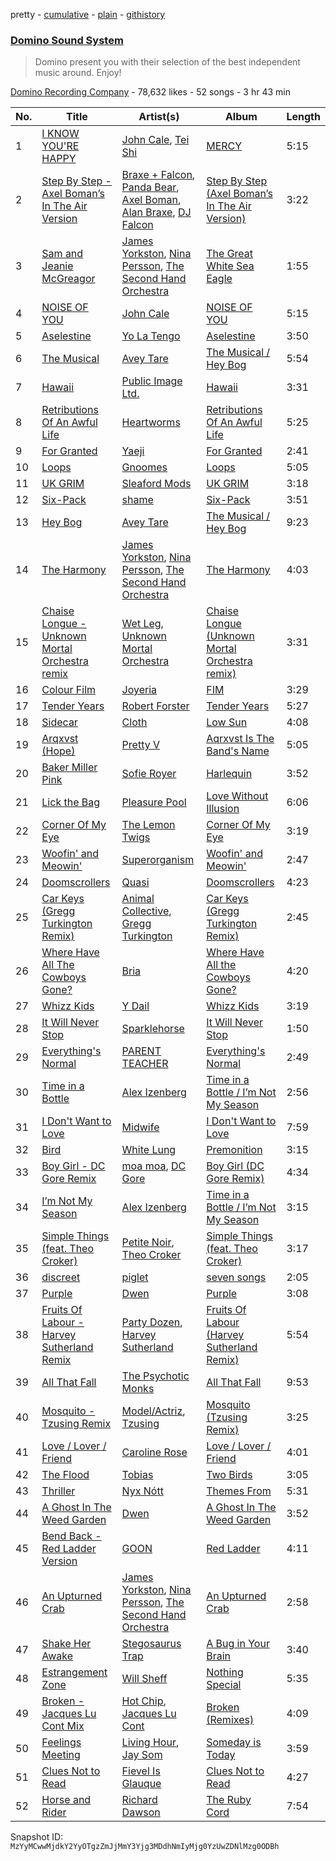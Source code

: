 pretty - [cumulative](/playlists/cumulative/2nSEYi9ueqDn2wxo1Tmceg.md) - [plain](/playlists/plain/2nSEYi9ueqDn2wxo1Tmceg) - [githistory](https://github.githistory.xyz/mackorone/spotify-playlist-archive/blob/main/playlists/plain/2nSEYi9ueqDn2wxo1Tmceg)

### [Domino Sound System](https://open.spotify.com/playlist/2nSEYi9ueqDn2wxo1Tmceg)

> Domino present you with their selection of the best independent music around\. Enjoy!

[Domino Recording Company](https://open.spotify.com/user/dominorecords) - 78,632 likes - 52 songs - 3 hr 43 min

| No. | Title | Artist(s) | Album | Length |
|---|---|---|---|---|
| 1 | [I KNOW YOU'RE HAPPY](https://open.spotify.com/track/1CqVFbRdk0DbvRsW5Dx5Cr) | [John Cale](https://open.spotify.com/artist/5MWBg16f5UYiaSlyVhzlIW), [Tei Shi](https://open.spotify.com/artist/1xcMOgFUM1IYZE22YjCvsL) | [MERCY](https://open.spotify.com/album/0kRucvv6YTD7EJ0jduNmD0) | 5:15 |
| 2 | [Step By Step \- Axel Boman’s In The Air Version](https://open.spotify.com/track/4rOUCnPgp5QW9uAkAReJUa) | [Braxe + Falcon](https://open.spotify.com/artist/10sZHUBkoiCLucz4bbCEBA), [Panda Bear](https://open.spotify.com/artist/1R84VlXnFFULOsWWV8IrCQ), [Axel Boman](https://open.spotify.com/artist/59qo8jHDlC1i30HVjQQW3O), [Alan Braxe](https://open.spotify.com/artist/24JRvbKfTcF2x7c2kCCJrW), [DJ Falcon](https://open.spotify.com/artist/7mLoDOOVW8VlPUTii10xH5) | [Step By Step \(Axel Boman’s In The Air Version\)](https://open.spotify.com/album/5cOYhU6gw1uoUpLrbp6zE9) | 3:22 |
| 3 | [Sam and Jeanie McGreagor](https://open.spotify.com/track/4GZxOH1P8EdjJyEZY0SfPo) | [James Yorkston](https://open.spotify.com/artist/53aQwuzlyn4vxxUs6Edlqw), [Nina Persson](https://open.spotify.com/artist/4nHhXbMpzESguKp9QHap0c), [The Second Hand Orchestra](https://open.spotify.com/artist/452vqsM2fVxZN37P1BZEFh) | [The Great White Sea Eagle](https://open.spotify.com/album/3sE3Ya11uxwRYdeMQNkePS) | 1:55 |
| 4 | [NOISE OF YOU](https://open.spotify.com/track/1LYjD6mxYddoAymI2Qq2YY) | [John Cale](https://open.spotify.com/artist/5MWBg16f5UYiaSlyVhzlIW) | [NOISE OF YOU](https://open.spotify.com/album/20pMri0ddvWd39kpDSSjgl) | 5:15 |
| 5 | [Aselestine](https://open.spotify.com/track/2M7TQ7SQVGxLhIV43yTN8I) | [Yo La Tengo](https://open.spotify.com/artist/5hAhrnb0Ch4ODwWu4tsbpi) | [Aselestine](https://open.spotify.com/album/3YO4xzqS7a56VCkqxgsoy2) | 3:50 |
| 6 | [The Musical](https://open.spotify.com/track/5x5aqkqUDMdaFEEzuOTt7X) | [Avey Tare](https://open.spotify.com/artist/0yJolfjqzHfNbr9IoBSndu) | [The Musical / Hey Bog](https://open.spotify.com/album/2NH3n58J1Zvabciudok71a) | 5:54 |
| 7 | [Hawaii](https://open.spotify.com/track/2o9V6yNke9vPJTCSmCuqmO) | [Public Image Ltd.](https://open.spotify.com/artist/70MMkLXtue3Edj3RJhJkYp) | [Hawaii](https://open.spotify.com/album/08vmxo6IESNVrtR2Hrap7j) | 3:31 |
| 8 | [Retributions Of An Awful Life](https://open.spotify.com/track/7izjWViB7fRzSXuKGoYc6C) | [Heartworms](https://open.spotify.com/artist/1slmc4uUMOsz7J3pQqeWPP) | [Retributions Of An Awful Life](https://open.spotify.com/album/49aSnKrEZ3n4drbd78jUsy) | 5:25 |
| 9 | [For Granted](https://open.spotify.com/track/61h5rJ790Vov9ks2Vut5mo) | [Yaeji](https://open.spotify.com/artist/2RqrWplViWHSGLzlhmDcbt) | [For Granted](https://open.spotify.com/album/451l9odp6JqepvnwoFRqtQ) | 2:41 |
| 10 | [Loops](https://open.spotify.com/track/0jKIvqhXB5DWEAmKxroQbb) | [Gnoomes](https://open.spotify.com/artist/3a4IiCnFeozUcEPbCREbII) | [Loops](https://open.spotify.com/album/4NCXAFM4oZjsYtV4mZOT4l) | 5:05 |
| 11 | [UK GRIM](https://open.spotify.com/track/42ai7rZ6KEHztOYSVp2z58) | [Sleaford Mods](https://open.spotify.com/artist/0otAqZw8htTsGHfqR491Yh) | [UK GRIM](https://open.spotify.com/album/4nlVzlGL7OHDOhST7U4QiJ) | 3:18 |
| 12 | [Six\-Pack](https://open.spotify.com/track/4m6CLhBh46R33ELYBRa7ge) | [shame](https://open.spotify.com/artist/4IeWU3NYBI9mISFVhzXG8f) | [Six\-Pack](https://open.spotify.com/album/3w357KurjmtsRZhooOMjgI) | 3:51 |
| 13 | [Hey Bog](https://open.spotify.com/track/5lWL2HZ9MMCFLpgeM1htpP) | [Avey Tare](https://open.spotify.com/artist/0yJolfjqzHfNbr9IoBSndu) | [The Musical / Hey Bog](https://open.spotify.com/album/2NH3n58J1Zvabciudok71a) | 9:23 |
| 14 | [The Harmony](https://open.spotify.com/track/4bWoizeurWxioIenJkguM6) | [James Yorkston](https://open.spotify.com/artist/53aQwuzlyn4vxxUs6Edlqw), [Nina Persson](https://open.spotify.com/artist/4nHhXbMpzESguKp9QHap0c), [The Second Hand Orchestra](https://open.spotify.com/artist/452vqsM2fVxZN37P1BZEFh) | [The Harmony](https://open.spotify.com/album/4kpZBm6XlD1TZRU220lj9i) | 4:03 |
| 15 | [Chaise Longue \- Unknown Mortal Orchestra remix](https://open.spotify.com/track/63HfmTwWZVD3nk34OFJv05) | [Wet Leg](https://open.spotify.com/artist/2TwOrUcYnAlIiKmVQkkoSZ), [Unknown Mortal Orchestra](https://open.spotify.com/artist/1LeVJ5GPeYDOVUjxx1y7Rp) | [Chaise Longue \(Unknown Mortal Orchestra remix\)](https://open.spotify.com/album/5gvFcI6l6RL3OHOlJevdgn) | 3:31 |
| 16 | [Colour Film](https://open.spotify.com/track/408Oa7QcbMemnKRH0nqdI9) | [Joyeria](https://open.spotify.com/artist/4mECc7MwRyuIDdZdXRi5SB) | [FIM](https://open.spotify.com/album/4loc7PLJawnWniKqzVts2u) | 3:29 |
| 17 | [Tender Years](https://open.spotify.com/track/4f8sKdJvq6iyI9guVa5Nnc) | [Robert Forster](https://open.spotify.com/artist/4yvuCAFk8vERXXBf138h8S) | [Tender Years](https://open.spotify.com/album/1nOU9Cn6UmSK8BUC7qAmBf) | 5:27 |
| 18 | [Sidecar](https://open.spotify.com/track/5vklbIHGsIjPDoMCWxywQ6) | [Cloth](https://open.spotify.com/artist/3ZKUFIrYS6aAgIxu5AfTX5) | [Low Sun](https://open.spotify.com/album/0fTZP7gmHSRrU5uBEPdrcL) | 4:08 |
| 19 | [Arqxvst \(Hope\)](https://open.spotify.com/track/4AxI2quttaA3cOAucg9sPp) | [Pretty V](https://open.spotify.com/artist/7bYrSokOzrKQjswYHevxMy) | [Aqrxvst Is The Band's Name](https://open.spotify.com/album/3OctoMpjK0QHnRqEYwITDB) | 5:05 |
| 20 | [Baker Miller Pink](https://open.spotify.com/track/3ctU6TBfcYdMhcSW4FPxG6) | [Sofie Royer](https://open.spotify.com/artist/2P2BXSc0Wxpf10Fpno38rl) | [Harlequin](https://open.spotify.com/album/4KWRSlFGJVcctCYzwyII38) | 3:52 |
| 21 | [Lick the Bag](https://open.spotify.com/track/0wRBKS4WWdAGZ90I7JD7kp) | [Pleasure Pool](https://open.spotify.com/artist/5UGoQ01tPHH2Cy3KGYaIx3) | [Love Without Illusion](https://open.spotify.com/album/659CQA2rGuSmOrEDZl5zAH) | 6:06 |
| 22 | [Corner Of My Eye](https://open.spotify.com/track/5DDMzzHlpUmZ6ILqZgJFyL) | [The Lemon Twigs](https://open.spotify.com/artist/7eYZSXnQVCODCVmTV8Hk2T) | [Corner Of My Eye](https://open.spotify.com/album/35dYg8knLqL6z2KqA3n5Gs) | 3:19 |
| 23 | [Woofin' and Meowin'](https://open.spotify.com/track/1HiNADnfOiQW8yUBO2ldF2) | [Superorganism](https://open.spotify.com/artist/0Wkm45quqfx3NepJpXDvwE) | [Woofin' and Meowin'](https://open.spotify.com/album/3BSOkIhSXwjvq70aPX3rLZ) | 2:47 |
| 24 | [Doomscrollers](https://open.spotify.com/track/65TxQkmxPrkLujVZjjWLj8) | [Quasi](https://open.spotify.com/artist/0fiUV7n91Qqmgln2vQMVdO) | [Doomscrollers](https://open.spotify.com/album/0i9pDfwACtlX4kkXd9tE6I) | 4:23 |
| 25 | [Car Keys \(Gregg Turkington Remix\)](https://open.spotify.com/track/2C7Zot6L1px2Fi3SfXtJch) | [Animal Collective](https://open.spotify.com/artist/4kwxTgCKMipBKhSnEstNKj), [Gregg Turkington](https://open.spotify.com/artist/3obBKxZTOzPV65MAJfTAgz) | [Car Keys \(Gregg Turkington Remix\)](https://open.spotify.com/album/1Q0SfnJ4uAHsaU0oKOoS12) | 2:45 |
| 26 | [Where Have All The Cowboys Gone?](https://open.spotify.com/track/108OIS5jep6kMSLJ6yf4cc) | [Bria](https://open.spotify.com/artist/7f71lxhHip9KvlOVpwtWm3) | [Where Have All the Cowboys Gone?](https://open.spotify.com/album/4ZuBJsJFKXabAqCOpLYhBY) | 4:20 |
| 27 | [Whizz Kids](https://open.spotify.com/track/2fsvVkilWkNwnkD7mI3P37) | [Y Dail](https://open.spotify.com/artist/6T9JiCJWBompfb0R2KJZKI) | [Whizz Kids](https://open.spotify.com/album/4yygSaoyTJz4OPiXt0z4Jt) | 3:19 |
| 28 | [It Will Never Stop](https://open.spotify.com/track/7AbtmOXWdVNzh2NGX1mMqv) | [Sparklehorse](https://open.spotify.com/artist/64tVHZVSAZhDEiOJxnb6hE) | [It Will Never Stop](https://open.spotify.com/album/2BTHmANiamvDEZOUoSIP9t) | 1:50 |
| 29 | [Everything's Normal](https://open.spotify.com/track/1OD0QKUOMZN26FRN6GWlXo) | [PARENT TEACHER](https://open.spotify.com/artist/1ZF7sZoCluOISW7vSPrfkY) | [Everything's Normal](https://open.spotify.com/album/4noqCg2fjRJjaQh2CE1cSk) | 2:49 |
| 30 | [Time in a Bottle](https://open.spotify.com/track/5rhbgHAhy60heWfXCrUmHP) | [Alex Izenberg](https://open.spotify.com/artist/0gFVZqXqhdX8Obteqob5vE) | [Time in a Bottle / I’m Not My Season](https://open.spotify.com/album/1jD8MNqELrC0uNWhNLhF9E) | 2:56 |
| 31 | [I Don't Want to Love](https://open.spotify.com/track/3doqa1kWQX5I0jfjhjIeiL) | [Midwife](https://open.spotify.com/artist/5vjIHa1u3TnOlDvVDR9qQa) | [I Don't Want to Love](https://open.spotify.com/album/4MPNaNP0sqLNvmnRgZClaN) | 7:59 |
| 32 | [Bird](https://open.spotify.com/track/3VJ5OHIiVjvxj7vN3SlbFd) | [White Lung](https://open.spotify.com/artist/2iT2Fmot4VzWgdOTgp3j9M) | [Premonition](https://open.spotify.com/album/2GOtfNmU1wjE1JkTdL7ylu) | 3:15 |
| 33 | [Boy Girl \- DC Gore Remix](https://open.spotify.com/track/0fTP0rSECgHqWkC9Xk4vXb) | [moa moa](https://open.spotify.com/artist/1VC1fSNmQ7dzRFMYlEuurc), [DC Gore](https://open.spotify.com/artist/6Z9iK220pst9ExbutivPI6) | [Boy Girl \(DC Gore Remix\)](https://open.spotify.com/album/6yEdDliRNjMrmVA0ZfLBWQ) | 4:34 |
| 34 | [I’m Not My Season](https://open.spotify.com/track/2U48shTX8FoiDa3tNMRlKt) | [Alex Izenberg](https://open.spotify.com/artist/0gFVZqXqhdX8Obteqob5vE) | [Time in a Bottle / I’m Not My Season](https://open.spotify.com/album/1jD8MNqELrC0uNWhNLhF9E) | 3:15 |
| 35 | [Simple Things \(feat\. Theo Croker\)](https://open.spotify.com/track/1Q8JyxW2AUpKtqScjz1hkT) | [Petite Noir](https://open.spotify.com/artist/4dGwtd1FYag1VY1vaR1U8y), [Theo Croker](https://open.spotify.com/artist/7iUF39q93Xixo33E6IvNYm) | [Simple Things \(feat\. Theo Croker\)](https://open.spotify.com/album/2F2e3hezMEppcvVpZ949WR) | 3:17 |
| 36 | [discreet](https://open.spotify.com/track/0f7tActmPGO7AyO4iQsjOP) | [piglet](https://open.spotify.com/artist/4AIvNjE7HJplcY1MxJplmP) | [seven songs](https://open.spotify.com/album/6EdNh4gZ8wWePCXwmQXnP8) | 2:05 |
| 37 | [Purple](https://open.spotify.com/track/5ZCPxcGz6odTE8m3UBgk6w) | [Dwen](https://open.spotify.com/artist/6HBC1vvrpaB0Zg9944uRCk) | [Purple](https://open.spotify.com/album/6vAWQYJxT0bTE2G8sX5cfT) | 3:08 |
| 38 | [Fruits Of Labour \- Harvey Sutherland Remix](https://open.spotify.com/track/76x1mEPdwqlPsjmUgiIW6k) | [Party Dozen](https://open.spotify.com/artist/5LeiYFiAx31mpoPKxdOLOm), [Harvey Sutherland](https://open.spotify.com/artist/4CxFlJDif0atTK3gZebcEf) | [Fruits Of Labour \(Harvey Sutherland Remix\)](https://open.spotify.com/album/1eobMd1WqmlVo37YgC0Vwv) | 5:54 |
| 39 | [All That Fall](https://open.spotify.com/track/0zJhOHdEjeqtIkQeXTqv2B) | [The Psychotic Monks](https://open.spotify.com/artist/7GB1a2GjXTCbTtdSv3NTPy) | [All That Fall](https://open.spotify.com/album/7N3iht16OHxgfqFmdJzYZW) | 9:53 |
| 40 | [Mosquito \- Tzusing Remix](https://open.spotify.com/track/0rb1Ngna2bumcUf4YCUeNv) | [Model/Actriz](https://open.spotify.com/artist/7gdb1IQFHFQqCc5KoLTYNC), [Tzusing](https://open.spotify.com/artist/7Ifvnt1HhJ0b1QwOxLAu2s) | [Mosquito \(Tzusing Remix\)](https://open.spotify.com/album/2x0cKKk9b9zlBKJLcWyWag) | 3:25 |
| 41 | [Love / Lover / Friend](https://open.spotify.com/track/3GU9knCMGMb7ZaylfVBdKi) | [Caroline Rose](https://open.spotify.com/artist/06W84OT2eFUNVwG85UsxJw) | [Love / Lover / Friend](https://open.spotify.com/album/3okMe9vhlmt1YLKDVybYGg) | 4:01 |
| 42 | [The Flood](https://open.spotify.com/track/5nC0QNvm9GINzYOkDMQ2Uq) | [Tobias](https://open.spotify.com/artist/2XfJDeJW8WypSlrm2IBuhB) | [Two Birds](https://open.spotify.com/album/3SUIfTE7GjIPlGu3hJFjuS) | 3:05 |
| 43 | [Thriller](https://open.spotify.com/track/2cikFx90qDo38dnfqPMKV5) | [Nyx Nótt](https://open.spotify.com/artist/00LgIJ4tLtWtDXdDo5GV8Z) | [Themes From](https://open.spotify.com/album/1Umg4PUpzAtXx1gb2nwbmE) | 5:31 |
| 44 | [A Ghost In The Weed Garden](https://open.spotify.com/track/1fKNZgza6MFW1WbkplcMIg) | [Dwen](https://open.spotify.com/artist/6HBC1vvrpaB0Zg9944uRCk) | [A Ghost In The Weed Garden](https://open.spotify.com/album/7ygpAZedWTikPn8PtNJbGU) | 3:52 |
| 45 | [Bend Back \- Red Ladder Version](https://open.spotify.com/track/4bSkf6shzJIszUausfM5Eq) | [GOON](https://open.spotify.com/artist/4NXLuWrShwLG44Had3qhw5) | [Red Ladder](https://open.spotify.com/album/4Pi5ycF17d2dKxZuG1FPbn) | 4:11 |
| 46 | [An Upturned Crab](https://open.spotify.com/track/2calYgBpet9NKp97I5usOH) | [James Yorkston](https://open.spotify.com/artist/53aQwuzlyn4vxxUs6Edlqw), [Nina Persson](https://open.spotify.com/artist/4nHhXbMpzESguKp9QHap0c), [The Second Hand Orchestra](https://open.spotify.com/artist/452vqsM2fVxZN37P1BZEFh) | [An Upturned Crab](https://open.spotify.com/album/6vaoF0YRyE9kn4e3JuxH7l) | 2:58 |
| 47 | [Shake Her Awake](https://open.spotify.com/track/1ybU61YSLAUO78Hbg5ZF8d) | [Stegosaurus Trap](https://open.spotify.com/artist/3nlYs0cqN8tNZaizF7xA83) | [A Bug in Your Brain](https://open.spotify.com/album/4oHU5W64VT1uXTExj9KtKR) | 3:40 |
| 48 | [Estrangement Zone](https://open.spotify.com/track/6z0rIv811kzEidxgGpRvtm) | [Will Sheff](https://open.spotify.com/artist/0JUTh3GM8SoFZTEyqPCRl5) | [Nothing Special](https://open.spotify.com/album/07wtrSTxfDBIKBq4eyY0kM) | 5:35 |
| 49 | [Broken \- Jacques Lu Cont Mix](https://open.spotify.com/track/4Ovys7emm2gWoPUynSKJdS) | [Hot Chip](https://open.spotify.com/artist/37uLId6Z5ZXCx19vuruvv5), [Jacques Lu Cont](https://open.spotify.com/artist/4SINYGzldpKMExpCjseS9o) | [Broken \(Remixes\)](https://open.spotify.com/album/6ggsZZrmUNFR7NxPC8X9sN) | 4:09 |
| 50 | [Feelings Meeting](https://open.spotify.com/track/7yAWOJIWEbyWj9pHu2j9jD) | [Living Hour](https://open.spotify.com/artist/2Ho3J07GaGcCl2ePXnjEia), [Jay Som](https://open.spotify.com/artist/1wmiQ6ytATiGnJs6uFluKO) | [Someday is Today](https://open.spotify.com/album/5CnTQkaRdKn8NQ29Ig9gKe) | 3:59 |
| 51 | [Clues Not to Read](https://open.spotify.com/track/3lfC4A8X3cMyoHtj2FZazP) | [Fievel Is Glauque](https://open.spotify.com/artist/0aCjVhVSBUMVwo7WRrdLiJ) | [Clues Not to Read](https://open.spotify.com/album/3HKkf7w1vah6ikxOsfzGFr) | 4:27 |
| 52 | [Horse and Rider](https://open.spotify.com/track/3MTAL84biLO6aTXOuSPVvC) | [Richard Dawson](https://open.spotify.com/artist/0VeQgI9lzgoOMszAOq0iml) | [The Ruby Cord](https://open.spotify.com/album/4QwVU6l2cdR646QdT6z66i) | 7:54 |

Snapshot ID: `MzYyMCwwMjdkY2YyOTgzZmJjMmY3Yjg3MDdhNmIyMjg0YzUwZDNlMzg0ODBh`
